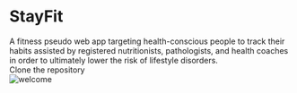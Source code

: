 # StayFit
A fitness pseudo web app targeting health-conscious people to track their habits assisted by registered nutritionists, pathologists, and health coaches in order to ultimately lower the risk of lifestyle disorders.
<br />
Clone the repository
<br />
![welcome](https://user-images.githubusercontent.com/48962118/96376900-416bfb00-119f-11eb-9db6-253267e63e10.png)
